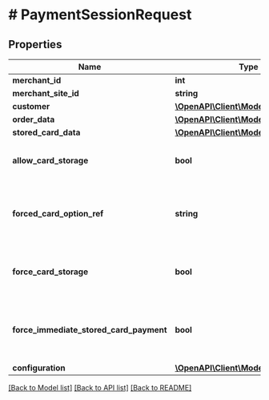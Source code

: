 # # PaymentSessionRequest

## Properties

Name | Type | Description | Notes
------------ | ------------- | ------------- | -------------
**merchant_id** | **int** | MerchantId | [optional] 
**merchant_site_id** | **string** | MerchantSiteId | [optional] 
**customer** | [**\OpenAPI\Client\Model\Customer**](Customer.md) |  | [optional] 
**order_data** | [**\OpenAPI\Client\Model\OrderData**](OrderData.md) |  | [optional] 
**stored_card_data** | [**\OpenAPI\Client\Model\StoredCard[]**](StoredCard.md) | StoredCardData | [optional] 
**allow_card_storage** | **bool** | Gets or sets a value indicating whether [allow card storage]. | [optional] 
**forced_card_option_ref** | **string** | Gets or sets a value indicating whether [forced card option reference]. | [optional] 
**force_card_storage** | **bool** | Gets or sets a value indicating whether [forced card storage]. | [optional] 
**force_immediate_stored_card_payment** | **bool** | Gets or sets a value indicating whether [forced immediate stored card]. | [optional] 
**configuration** | [**\OpenAPI\Client\Model\Configuration**](Configuration.md) |  | [optional] 

[[Back to Model list]](../../README.md#documentation-for-models) [[Back to API list]](../../README.md#documentation-for-api-endpoints) [[Back to README]](../../README.md)


